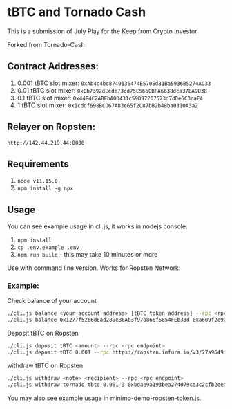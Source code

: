 # tBTC and Tornado Cash

This is a submission of July Play for the Keep from Crypto Investor

Forked from Tornado-Cash

## Contract Addresses:

1. 0.001 tBTC slot mixer: `0xAb4c4bc8749136474E5705d81Ba5936B5274AC33`
1. 0.01 tBTC slot mixer: `0xEb7392dEcde73cd75C566CBFA6638dca37BA9D38`
1. 0.1 tBTC slot mixer: `0x4484C2ABEbA0D431c59D97207523d7dDe6C3caE4`
1. 1 tBTC slot mixer: `0x1cddf698BCD67A83e65f2C87bB2b48ba0310A3a2`

## Relayer on Ropsten:

`http://142.44.219.44:8000`

## Requirements

1. `node v11.15.0`
2. `npm install -g npx`

## Usage

You can see example usage in cli.js, it works in nodejs console.

1. `npm install`
1. `cp .env.example .env`
1. `npm run build` - this may take 10 minutes or more

Use with command line version. Works for Ropsten Network:

### Example:

Check balance of your account

```bash
./cli.js balance <your account address> [tBTC token address] --rpc <rpc endpoint>
./cli.js balance 0x1277f5266dEad289eB6Ab3f97a866f5854FEb33d 0xa609f2c9C5B7873F353C15D4ef6e151D14db69CC --rpc https://ropsten.infura.io/v3/27a9649f826b4e31a83e07ae09a87448
```

Deposit tBTC on Ropsten

```bash
./cli.js deposit tBTC <amount> --rpc <rpc endpoint>
./cli.js deposit tBTC 0.001 --rpc https://ropsten.infura.io/v3/27a9649f826b4e31a83e07ae09a87448

```

withdraw tBTC on Ropsten

```bash
./cli.js withdraw <note> <recipient> --rpc <rpc endpoint>
./cli.js withdraw tornado-tbtc-0.001-3-0xbdae9a193bea274079ce3c2cfb2eede0d03ddf5aee8d069833e616a97036af0e2747cdfbde6bf87fafb17375646e9d2528c4576fe539ce1757055f30cbcc 0x1a5D6583295d56B09a4dA797275B07cC65cfC8c3 --rpc https://ropsten.infura.io/v3/27a9649f826b4e31a83e07ae09a87448
```

You may also see example usage in minimo-demo-ropsten-token.js.
